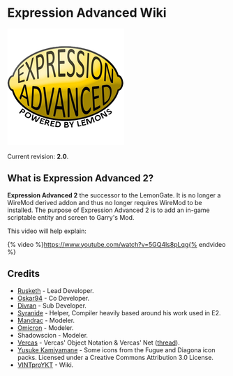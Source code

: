 # Expression Advanced Wiki

![](images/ea-logo.png)

Current revision: **2.0**.

## What is Expression Advanced 2?

**Expression Advanced 2** the successor to the LemonGate. It is no longer a WireMod derived addon and thus no longer requires WireMod to be installed. The purpose of Expression Advanced 2 is to add an in-game scriptable entity and screen to Garry's Mod.

This video will help explain:

{% video %}https://www.youtube.com/watch?v=5GQ4ls8pLqg{% endvideo %}

## Credits

- [Rusketh](http://github.com/Rusketh) - Lead Developer.
- [Oskar94](http://github.com/oskar94) - Co Developer.
- [Divran](https://github.com/Divran) - Sub Developer.
- [Syranide](https://github.com/syranide) - Helper, Compiler heavily based around his work used in E2.
- [Mandrac](https://github.com/mandrac) - Modeler.
- [Omicron](https://github.com/OmicroNiuM) - Modeler.
- Shadowscion - Modeler.
- [Vercas](https://github.com/vercas) - Vercas' Object Notation & Vercas' Net ([thread](http://www.facepunch.com/showthread.php?t=1194008)).
- [Yusuke Kamiyamane](http://p.yusukekamiyamane.com/) - Some icons from the Fugue and Diagona icon packs. Licensed under a Creative Commons Attribution 3.0 License.
- [VINTproYKT](https://github.com/VINTproYKT) - Wiki.